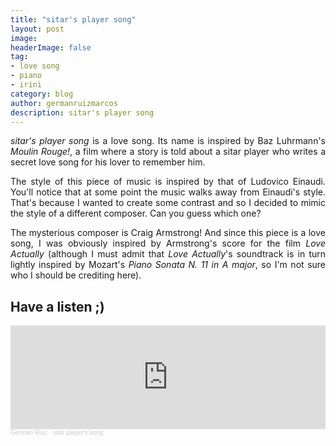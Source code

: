 ```yaml
---
title: "sitar's player song"
layout: post
image:  
headerImage: false
tag:
- love song
- piano
- irini
category: blog
author: germanruizmarcos
description: sitar's player song
---
```


<p style='text-align: justify;'><em>sitar's player song</em> is a love song. Its name is inspired by Baz Luhrmann's <em>Moulin Rouge!</em>, a film where a story is told about a sitar player who writes a secret love song for his lover to remember him.</p>

<p style='text-align: justify;'>The style of this piece of music is inspired by that of Ludovico Einaudi. You'll notice that at some point the music walks away from Einaudi's style. That's because I wanted to create some contrast and so I decided to mimic the style of a different composer. Can you guess which one?</p>

<p style='text-align: justify;'>The mysterious composer is Craig Armstrong! And since this piece is a love song, I was obviously inspired by Armstrong's score for the film <em>Love Actually</em> (although I must admit that <em>Love Actually</em>'s soundtrack is in turn lightly inspired by Mozart's <em>Piano Sonata N. 11 in A major</em>, so I'm not sure who I should be crediting here).</p>

## Have a listen ;)

<iframe width="100%" height="166" scrolling="no" frameborder="no" allow="autoplay" src="https://w.soundcloud.com/player/?url=https%3A//api.soundcloud.com/tracks/1299408637%3Fsecret_token%3Ds-2nmcdUv9NiI&color=%2318db37&auto_play=false&hide_related=false&show_comments=true&show_user=true&show_reposts=false&show_teaser=true"></iframe><div style="font-size: 10px; color: #cccccc;line-break: anywhere;word-break: normal;overflow: hidden;white-space: nowrap;text-overflow: ellipsis; font-family: Interstate,Lucida Grande,Lucida Sans Unicode,Lucida Sans,Garuda,Verdana,Tahoma,sans-serif;font-weight: 100;"><a href="https://soundcloud.com/german-ruiz-115551229" title="Germán Ruiz" target="_blank" style="color: #cccccc; text-decoration: none;">Germán Ruiz</a> · <a href="https://soundcloud.com/german-ruiz-115551229/sitar-players-song/s-2nmcdUv9NiI" title="sitar player&#x27;s song" target="_blank" style="color: #cccccc; text-decoration: none;">sitar player&#x27;s song</a></div>